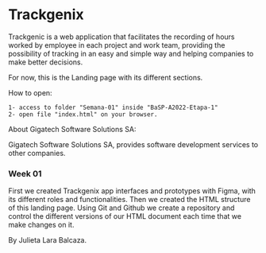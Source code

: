 # Trackgenix

Trackgenic is a web application that facilitates the recording of hours worked by employee in each project and work team, providing the possibility of tracking in an easy and simple way and helping companies to make better decisions.

For now, this is the Landing page with its different sections.

How to open:
```
1- access to folder "Semana-01" inside "BaSP-A2022-Etapa-1"
2- open file "index.html" on your browser.
```

About Gigatech Software Solutions SA:

Gigatech Software Solutions SA, provides software development services to other companies.

### Week 01
First we created Trackgenix app interfaces and prototypes with Figma, with its different roles and functionalities.
Then we created the HTML structure of this landing page.
Using Git and Github we create a repository and control the different versions of our HTML document each time that we make changes on it.

By Julieta Lara Balcaza.
